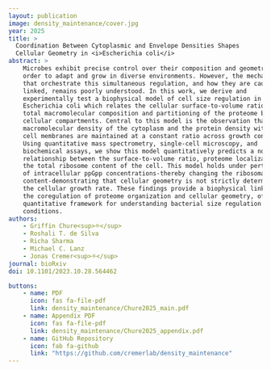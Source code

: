 ```yaml
---
layout: publication
image: density_maintenance/cover.jpg
year: 2025
title: >
  Coordination Between Cytoplasmic and Envelope Densities Shapes
  Cellular Geometry in <i>Escherichia coli</i>
abstract: >
    Microbes exhibit precise control over their composition and geometry in
    order to adapt and grow in diverse environments. However, the mechanisms
    that orchestrate this simultaneous regulation, and how they are causally
    linked, remains poorly understood. In this work, we derive and
    experimentally test a biophysical model of cell size regulation in
    Escherichia coli which relates the cellular surface-to-volume ratio to the
    total macromolecular composition and partitioning of the proteome between
    cellular compartments. Central to this model is the observation that the
    macromolecular density of the cytoplasm and the protein density within the
    cell membranes are maintained at a constant ratio across growth conditions.
    Using quantitative mass spectrometry, single-cell microscopy, and
    biochemical assays, we show this model quantitatively predicts a non-linear
    relationship between the surface-to-volume ratio, proteome localization, and
    the total ribosome content of the cell. This model holds under perturbations
    of intracellular ppGpp concentrations-thereby changing the ribosomal
    content-demonstrating that cellular geometry is not strictly determined by
    the cellular growth rate. These findings provide a biophysical link between
    the coregulation of proteome organization and cellular geometry, offering a
    quantitative framework for understanding bacterial size regulation across
    conditions.
authors:
    - Griffin Chure<sup>⛧</sup>
    - Roshali T. de Silva
    - Richa Sharma
    - Michael C. Lanz
    - Jonas Cremer<sup>⛧</sup>
journal: bioRxiv 
doi: 10.1101/2023.10.28.564462 

buttons:
    - name: PDF
      icon: fas fa-file-pdf
      link: density_maintenance/Chure2025_main.pdf
    - name: Appendix PDF
      icon: fas fa-file-pdf
      link: density_maintenance/Chure2025_appendix.pdf
    - name: GitHub Repository
      icon: fab fa-github
      link: "https://github.com/cremerlab/density_maintenance"
---
```

